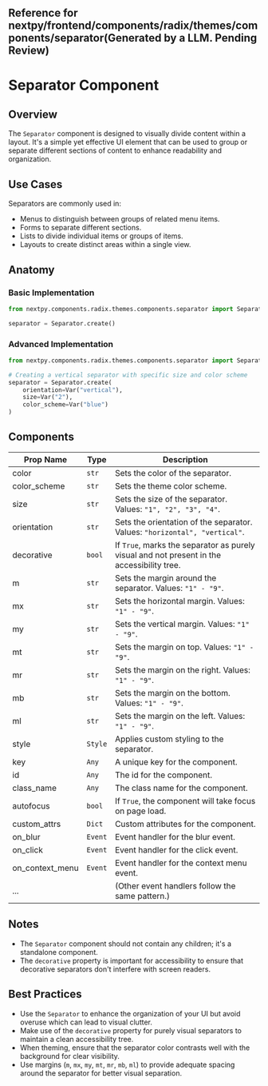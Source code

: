 ##  Reference for nextpy/frontend/components/radix/themes/components/separator(Generated by a LLM. Pending Review)

# Separator Component

## Overview

The `Separator` component is designed to visually divide content within a layout. It's a simple yet effective UI element that can be used to group or separate different sections of content to enhance readability and organization.

## Use Cases

Separators are commonly used in:
- Menus to distinguish between groups of related menu items.
- Forms to separate different sections.
- Lists to divide individual items or groups of items.
- Layouts to create distinct areas within a single view.

## Anatomy

### Basic Implementation

```python
from nextpy.components.radix.themes.components.separator import Separator

separator = Separator.create()
```

### Advanced Implementation

```python
from nextpy.components.radix.themes.components.separator import Separator

# Creating a vertical separator with specific size and color scheme
separator = Separator.create(
    orientation=Var("vertical"),
    size=Var("2"),
    color_scheme=Var("blue")
)
```

## Components

| Prop Name      | Type      | Description |
| -------------- | --------- | ----------- |
| color          | `str`     | Sets the color of the separator. |
| color_scheme   | `str`     | Sets the theme color scheme. |
| size           | `str`     | Sets the size of the separator. Values: `"1", "2", "3", "4"`. |
| orientation    | `str`     | Sets the orientation of the separator. Values: `"horizontal", "vertical"`. |
| decorative     | `bool`    | If `True`, marks the separator as purely visual and not present in the accessibility tree. |
| m              | `str`     | Sets the margin around the separator. Values: `"1" - "9"`. |
| mx             | `str`     | Sets the horizontal margin. Values: `"1" - "9"`. |
| my             | `str`     | Sets the vertical margin. Values: `"1" - "9"`. |
| mt             | `str`     | Sets the margin on top. Values: `"1" - "9"`. |
| mr             | `str`     | Sets the margin on the right. Values: `"1" - "9"`. |
| mb             | `str`     | Sets the margin on the bottom. Values: `"1" - "9"`. |
| ml             | `str`     | Sets the margin on the left. Values: `"1" - "9"`. |
| style          | `Style`   | Applies custom styling to the separator. |
| key            | `Any`     | A unique key for the component. |
| id             | `Any`     | The id for the component. |
| class_name     | `Any`     | The class name for the component. |
| autofocus      | `bool`    | If `True`, the component will take focus on page load. |
| custom_attrs   | `Dict`    | Custom attributes for the component. |
| on_blur        | `Event`   | Event handler for the blur event. |
| on_click       | `Event`   | Event handler for the click event. |
| on_context_menu| `Event`   | Event handler for the context menu event. |
| ...            |           | (Other event handlers follow the same pattern.) |

## Notes

- The `Separator` component should not contain any children; it's a standalone component.
- The `decorative` property is important for accessibility to ensure that decorative separators don't interfere with screen readers.

## Best Practices

- Use the `Separator` to enhance the organization of your UI but avoid overuse which can lead to visual clutter.
- Make use of the `decorative` property for purely visual separators to maintain a clean accessibility tree.
- When theming, ensure that the separator color contrasts well with the background for clear visibility.
- Use margins (`m`, `mx`, `my`, `mt`, `mr`, `mb`, `ml`) to provide adequate spacing around the separator for better visual separation.